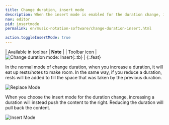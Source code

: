 ```yaml
---
title: Change duration, insert mode
description: When the insert mode is enabled for the duration change, increasing a note/rest duration will shift the content on the right, instead of removing it. If you reduce the duration, the content will be pulled back on the left. 
nav: editor
pid: insertmode
permalink: en/music-notation-software/change-duration-insert.html

action.toggleInsertMode: true
---
```


| Available in toolbar | **Note** |
| Toolbar icon | ![Change duration mode: Insert](https://prod.flat-cdn.com/img/icons/editorActions/changeDurationInsert.svg){:.tb} |
{:.feat}

In the normal mode of change duration, when you increase a duration, it will eat up rests/notes to make room. In the same way, if you reduce a duration, rests will be added to fill the space that was taken by the previous duration. 

![Replace Mode](/help/assets/img/editor/changeDuration-replace.gif)

When you choose the insert mode for the duration change, increasing a duration will instead push the content to the right. Reducing the duration will pull back the content. 

![Insert Mode](/help/assets/img/editor/changeDuration-insert.gif)
